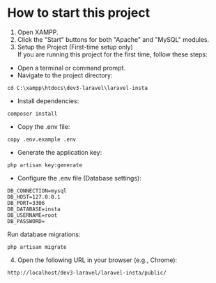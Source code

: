 # How to start this project
1. Open XAMPP.
2. Click the "Start" buttons for both "Apache" and "MySQL" modules.
3. Setup the Project (First-time setup only)  
If you are running this project for the first time, follow these steps:
- Open a terminal or command prompt.
- Navigate to the project directory:
```
cd C:\xampp\htdocs\dev3-laravel\laravel-insta
```
- Install dependencies:
```
composer install
```
- Copy the .env file:
```
copy .env.example .env
```
- Generate the application key:
```
php artisan key:generate
```
- Configure the .env file (Database settings):
```
DB_CONNECTION=mysql
DB_HOST=127.0.0.1
DB_PORT=3306
DB_DATABASE=insta
DB_USERNAME=root
DB_PASSWORD=
```
Run database migrations:
```
php artisan migrate
```
4. Open the following URL in your browser (e.g., Chrome):
```
http://localhost/dev3-laravel/laravel-insta/public/
```
